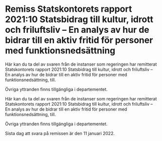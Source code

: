 # Remiss Statskontorets rapport 2021:10 Statsbidrag till kultur, idrott och friluftsliv – En analys av hur de bidrar till en aktiv fritid för personer med funktionsnedsättning

Här kan du ta del av svaren från de instanser som regeringen har remitterat Statskontorets rapport 2021:10 Statsbidrag till kultur, idrott och friluftsliv – En analys av hur de bidrar till en aktiv fritid för personer med funktionsnedsättning, till.

Övriga yttranden finns tillgängliga i departementet.


Här kan du ta del av svaren från de instanser som regeringen har remitterat Statskontorets rapport 2021:10 Statsbidrag till kultur, idrott och friluftsliv – En analys av hur de bidrar till en aktiv fritid för personer med funktionsnedsättning, till.

Övriga yttranden finns tillgängliga i departementet.


Sista dag att svara på remissen är den 11 januari 2022.

